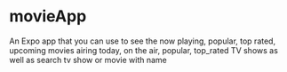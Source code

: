# movieApp

An Expo app that you can use to see the now playing, popular, top rated, upcoming movies
airing today, on the air, popular, top_rated TV shows
as well as search tv show or movie with name
